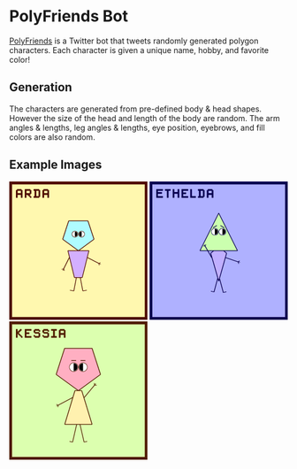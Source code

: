 # PolyFriends Bot
[PolyFriends](https://twitter.com/PolyFriendsBot) is a Twitter bot that tweets randomly generated polygon characters. Each character is given a unique name, hobby, and favorite color!

## Generation
The characters are generated from pre-defined body & head shapes. However the size of the head and length of the body are random. The arm angles & lengths, leg angles & lengths, eye position, eyebrows, and fill colors are also random.

## Example Images
<p>
    <img src="examples/Image1.png" width="250"/>
    <img src="examples/Image2.png" width="250"/>
    <img src="examples/Image3.png" width="250"/>
</p>